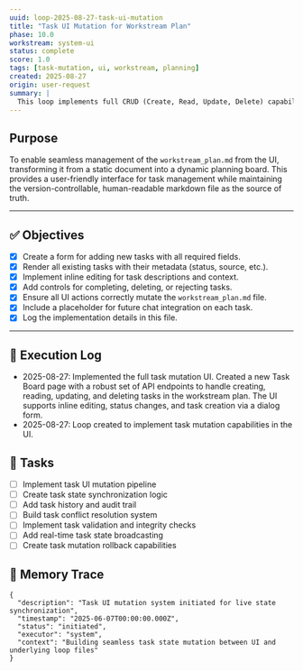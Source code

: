 ```yaml
---
uuid: loop-2025-08-27-task-ui-mutation
title: "Task UI Mutation for Workstream Plan"
phase: 10.0
workstream: system-ui
status: complete
score: 1.0
tags: [task-mutation, ui, workstream, planning]
created: 2025-08-27
origin: user-request
summary: |
  This loop implements full CRUD (Create, Read, Update, Delete) capabilities for tasks within the `workstream_plan.md` file directly from the Ora UI. It provides a rich interface for adding, editing, and managing tasks, with all changes persisting to the source markdown file.
---
```


## Purpose

To enable seamless management of the `workstream_plan.md` from the UI, transforming it from a static document into a dynamic planning board. This provides a user-friendly interface for task management while maintaining the version-controllable, human-readable markdown file as the source of truth.

---

## ✅ Objectives

- [x] Create a form for adding new tasks with all required fields.
- [x] Render all existing tasks with their metadata (status, source, etc.).
- [x] Implement inline editing for task descriptions and context.
- [x] Add controls for completing, deleting, or rejecting tasks.
- [x] Ensure all UI actions correctly mutate the `workstream_plan.md` file.
- [x] Include a placeholder for future chat integration on each task.
- [x] Log the implementation details in this file.

---

## 🧾 Execution Log

- 2025-08-27: Implemented the full task mutation UI. Created a new Task Board page with a robust set of API endpoints to handle creating, reading, updating, and deleting tasks in the workstream plan. The UI supports inline editing, status changes, and task creation via a dialog form.
- 2025-08-27: Loop created to implement task mutation capabilities in the UI. 

## 🔧 Tasks

- [ ] Implement task UI mutation pipeline
- [ ] Create task state synchronization logic
- [ ] Add task history and audit trail
- [ ] Build task conflict resolution system
- [ ] Implement task validation and integrity checks
- [ ] Add real-time task state broadcasting
- [ ] Create task mutation rollback capabilities

## 🧠 Memory Trace

```json:memory
{
  "description": "Task UI mutation system initiated for live state synchronization",
  "timestamp": "2025-06-07T00:00:00.000Z",
  "status": "initiated",
  "executor": "system",
  "context": "Building seamless task state mutation between UI and underlying loop files"
}
``` 